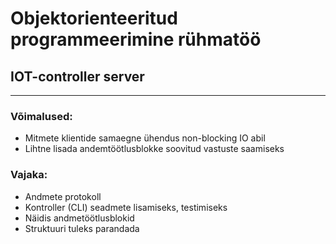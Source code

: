 # Objektorienteeritud programmeerimine rühmatöö
## IOT-controller server
***
### Võimalused:
- Mitmete klientide samaegne ühendus non-blocking IO abil
- Lihtne lisada andemtöötlusblokke soovitud vastuste saamiseks

### Vajaka:
- Andmete protokoll
- Kontroller (CLI) seadmete lisamiseks, testimiseks
- Näidis andmetöötlusblokid
- Struktuuri tuleks parandada